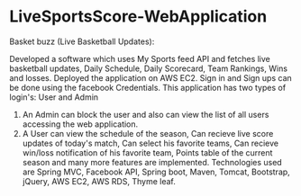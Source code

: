 # LiveSportsScore-WebApplication


Basket buzz (Live Basketball Updates): 

Developed a software which uses My Sports feed API and fetches live basketball updates, Daily Schedule, Daily Scorecard, Team Rankings,
Wins and losses. Deployed the application on AWS EC2. Sign in and Sign ups can be done using the facebook Credentials.
This application has two types of login's: User and Admin
1. An Admin can block the user and also can view the list of all users accessing the web application.
2. A User can view the schedule of the season, Can recieve live score updates of today's match, Can select his favorite teams, Can recieve 
win/loss notification of his favorite team, Points table of the current season and many more features are implemented.
Technologies used are Spring MVC, Facebook API, Spring boot, Maven, Tomcat, Bootstrap, jQuery, AWS EC2, AWS RDS, Thyme leaf.
